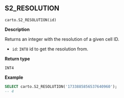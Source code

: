 ## S2_RESOLUTION

```sql:signature
carto.S2_RESOLUTION(id)
```

**Description**

Returns an integer with the resolution of a given cell ID.

* `id`: `INT8` id to get the resolution from.

**Return type**

`INT4`

**Example**

```sql
SELECT carto.S2_RESOLUTION('1733885856537640960');
-- 4
```
